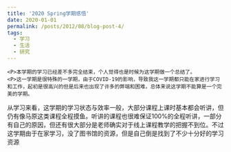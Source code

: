 ```yaml
---
title: '2020 Spring学期感悟'
date: 2020-01-01
permalink: /posts/2012/08/blog-post-4/
tags:
  - 学习
  - 生活
  - 研究
---
```

    <P>本学期的学习已经差不多完全结束，个人觉得也是时候为这学期做一个总结了。
    <P>这一学期是很特殊的一学期，由于COVID-19的影响，导致我这一学期都只能在家进行学习和工作，起初是很高兴的但是后来也出现了许多的弊端和困难，总体来说这学期不能算是一个完美的学期。
  从学习来看，这学期的学习状态与效率一般，大部分课程上课时基本都会听讲，但仍有像马原这类课程全程摸鱼。听讲的课程也很难保证100%的全程听讲，一部分有自己的原因，但还有很大部分是老师确实对于线上课程教学的把握不到位。不过这学期由于在家学习，没了图书馆的资源，但是自己倒是找到了不少十分好的学习资源
